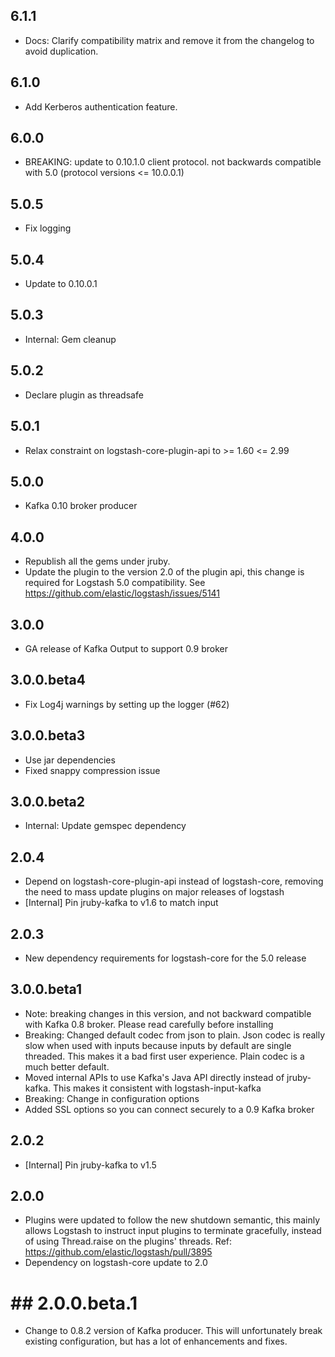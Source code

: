## 6.1.1
  - Docs: Clarify compatibility matrix and remove it from the changelog to avoid duplication.

## 6.1.0
  - Add Kerberos authentication feature.

## 6.0.0
  - BREAKING: update to 0.10.1.0 client protocol. not backwards compatible with 5.0 (protocol versions <= 10.0.0.1)

## 5.0.5
  - Fix logging

## 5.0.4
  - Update to 0.10.0.1

## 5.0.3
  - Internal: Gem cleanup

## 5.0.2
  - Declare plugin as threadsafe

## 5.0.1
  - Relax constraint on logstash-core-plugin-api to >= 1.60 <= 2.99

## 5.0.0
  - Kafka 0.10 broker producer

## 4.0.0
  - Republish all the gems under jruby.
  - Update the plugin to the version 2.0 of the plugin api, this change is required for Logstash 5.0 compatibility. See https://github.com/elastic/logstash/issues/5141
  
## 3.0.0
 - GA release of Kafka Output to support 0.9 broker

## 3.0.0.beta4
 - Fix Log4j warnings by setting up the logger (#62)

## 3.0.0.beta3
 - Use jar dependencies
 - Fixed snappy compression issue

## 3.0.0.beta2
 - Internal: Update gemspec dependency

## 2.0.4
  - Depend on logstash-core-plugin-api instead of logstash-core, removing the need to mass update plugins on major releases of logstash
  - [Internal] Pin jruby-kafka to v1.6 to match input
  
## 2.0.3
  - New dependency requirements for logstash-core for the 5.0 release

## 3.0.0.beta1
 - Note: breaking changes in this version, and not backward compatible with Kafka 0.8 broker. 
   Please read carefully before installing
 - Breaking: Changed default codec from json to plain. Json codec is really slow when used 
   with inputs because inputs by default are single threaded. This makes it a bad
   first user experience. Plain codec is a much better default. 
 - Moved internal APIs to use Kafka's Java API directly instead of jruby-kafka. This
   makes it consistent with logstash-input-kafka
 - Breaking: Change in configuration options
 - Added SSL options so you can connect securely to a 0.9 Kafka broker

## 2.0.2
 - [Internal] Pin jruby-kafka to v1.5

## 2.0.0
 - Plugins were updated to follow the new shutdown semantic, this mainly allows Logstash to instruct input plugins to terminate gracefully, 
   instead of using Thread.raise on the plugins' threads. Ref: https://github.com/elastic/logstash/pull/3895
 - Dependency on logstash-core update to 2.0

# ## 2.0.0.beta.1
 - Change to 0.8.2 version of Kafka producer. This will unfortunately break existing configuration, but has a lot of enhancements and fixes.

